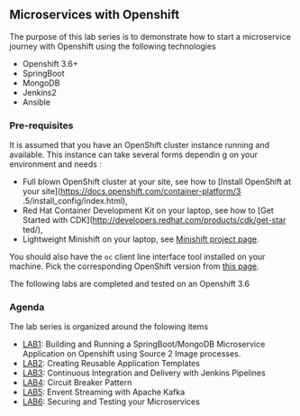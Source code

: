 ## Microservices with Openshift 

The purpose of this lab series is to demonstrate how to start a microservice journey with Openshift using the following technologies
* Openshift 3.6+
* SpringBoot
* MongoDB
* Jenkins2
* Ansible 

### Pre-requisites

 It is assumed that you have an OpenShift cluster instance running and available. This instance can take several forms dependin    g on your environment and needs :
 * Full blown OpenShift cluster at your site, see how to [Install OpenShift at your site](https://docs.openshift.com/container-platform/3    .5/install_config/index.html),
  * Red Hat Container Development Kit on your laptop, see how to [Get Started with CDK](http://developers.redhat.com/products/cdk/get-star    ted/),
  * Lightweight Minishift on your laptop, see [Minishift project page](https://github.com/minishift/minishift).
 
 You should also have the `oc` client line interface tool installed on your machine. Pick the corresponding OpenShift version from [this     page](https://github.com/openshift/origin/releases).
 
The following labs are completed and tested on an Openshift 3.6

### Agenda

The lab series is organized around the folowing items

* [LAB1](./lab1/): Building and Running  a SpringBoot/MongoDB Microservice Application on Openshift using Source 2 Image processes.
* [LAB2](./lab2/): Creating Reusable Application Templates
* [LAB3](./lab3/): Continuous Integration and Delivery with Jenkins Pipelines
* [LAB4](./lab4/): Circuit Breaker Pattern 
* [LAB5](./lab5/): Envent Streaming  with  Apache Kafka
* [LAB6](./lab6/): Securing and Testing your Microservices

